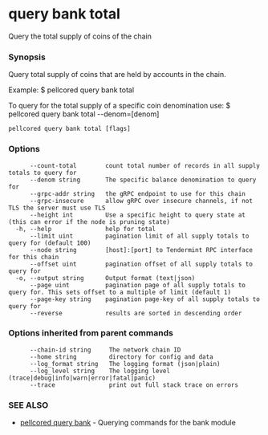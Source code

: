 # query bank total

Query the total supply of coins of the chain

### Synopsis

Query total supply of coins that are held by accounts in the chain.

Example:
  $ pellcored query bank total

To query for the total supply of a specific coin denomination use:
  $ pellcored query bank total --denom=[denom]

```
pellcored query bank total [flags]
```

### Options

```
      --count-total        count total number of records in all supply totals to query for
      --denom string       The specific balance denomination to query for
      --grpc-addr string   the gRPC endpoint to use for this chain
      --grpc-insecure      allow gRPC over insecure channels, if not TLS the server must use TLS
      --height int         Use a specific height to query state at (this can error if the node is pruning state)
  -h, --help               help for total
      --limit uint         pagination limit of all supply totals to query for (default 100)
      --node string        [host]:[port] to Tendermint RPC interface for this chain 
      --offset uint        pagination offset of all supply totals to query for
  -o, --output string      Output format (text|json) 
      --page uint          pagination page of all supply totals to query for. This sets offset to a multiple of limit (default 1)
      --page-key string    pagination page-key of all supply totals to query for
      --reverse            results are sorted in descending order
```

### Options inherited from parent commands

```
      --chain-id string     The network chain ID
      --home string         directory for config and data 
      --log_format string   The logging format (json|plain) 
      --log_level string    The logging level (trace|debug|info|warn|error|fatal|panic) 
      --trace               print out full stack trace on errors
```

### SEE ALSO

* [pellcored query bank](pellcored_query_bank.md)	 - Querying commands for the bank module

